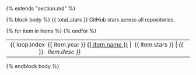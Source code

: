 {% extends "section.md" %}

{% block body %}
{{ total_stars }} GitHub stars across all repositories.

<table class="table table-hover">
{% for item in items %}
<tr>
  <td align='right' style='padding-right:0;padding-left:0;'>{{ loop.index }}.</td>
  <td>
    <span class='cvdate'>{{ item.year }}</span>
    <a href="{{ item.repo_url }}">{{ item.name }}</a>
    <span style="white-space: nowrap">
    | <i class="fa fas fa-star"></i>&nbsp;{{ item.stars }} |
    </span>
    <em>{{ item.desc }}</em>
  </td>
</tr>
{% endfor %}
</table>
{% endblock body %}
